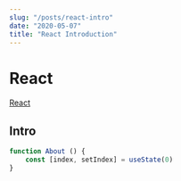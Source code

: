 ```yaml
---
slug: "/posts/react-intro"
date: "2020-05-07"
title: "React Introduction"
---
```


# React

[React](https://react.com)

## Intro




```javascript
function About () { 
    const [index, setIndex] = useState(0)
}
```